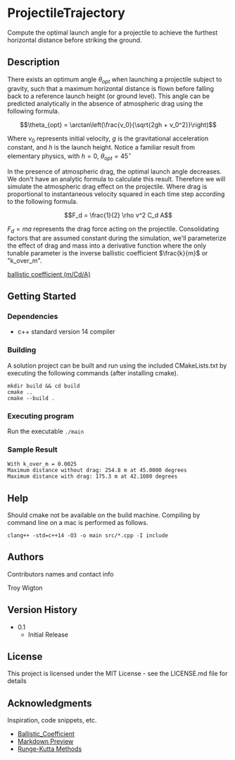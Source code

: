 # ProjectileTrajectory

Compute the optimal launch angle for a projectile to achieve the furthest horizontal distance before striking the ground.

## Description


There exists an optimum angle $\theta_{opt}$ when launching a projectile subject to gravity, such that a maximum horizontal distance is flown before falling back to a reference launch height (or ground level).   This angle can be predicted analytically in the absence of atmospheric drag using the following formula.

$$\theta_{opt} = \arctan\left(\frac{v_0}{\sqrt{2gh + v_0^2}}\right)$$

Where $v_0$ represents initial velocity, $g$ is the gravitational acceleration constant, and $h$ is the launch height.  Notice a familiar result from elementary physics, with $h = 0$, $\theta_{opt} = 45^\circ$

In the presence of atmospheric drag, the optimal launch angle decreases. We don't have an analytic formula to calculate this result. Therefore we will simulate the atmospheric drag effect on the projectile.  Where drag is proportional to instantaneous velocity squared in each time step according to the following formula.

$$F_d = \frac{1}{2} \rho v^2 C_d A$$

$F_d = ma$ represents the drag force acting on the projectile. Consolidating factors that are assumed constant during the simulation, we'll parameterize the effect of drag and mass into a derivative function where the only tunable parameter is the inverse ballistic coefficient $\frac{k}{m}$ or "k_over_m".

[ballistic coefficient (m/Cd/A)](https://en.wikipedia.org/wiki/Ballistic_coefficient)



## Getting Started

### Dependencies

* c++ standard version 14 compiler

### Building

A solution project can be built and run using the included CMakeLists.txt by executing the following commands (after installing cmake).  
```
mkdir build && cd build
cmake ..
cmake --build .
```

### Executing program

Run the executable `./main`

### Sample Result

```
With k_over_m = 0.0025
Maximum distance without drag: 254.8 m at 45.0000 degrees
Maximum distance with drag: 175.3 m at 42.1080 degrees
```

## Help

Should cmake not be available on the build machine. Compiling by command line on a mac is performed as follows.

`clang++ -std=c++14 -O3 -o main src/*.cpp -I include`

## Authors

Contributors names and contact info

Troy Wigton  

## Version History

* 0.1
    * Initial Release

## License

This project is licensed under the MIT License - see the LICENSE.md file for details

## Acknowledgments

Inspiration, code snippets, etc.
* [Ballistic_Coefficient](https://en.wikipedia.org/wiki/Ballistic_coefficient)
* [Markdown Preview](https://markdownlivepreview.com/)
* [Runge-Kutta Methods](https://en.wikipedia.org/wiki/Runge%E2%80%93Kutta_methods)
